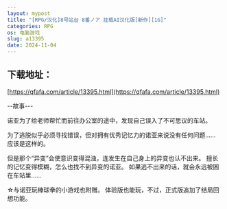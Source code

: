 ```yaml
---
layout: mypost
title: "[RPG/汉化]8号站台 8番ノア 挂载AI汉化版[新作][1G]"
categories: RPG
os: 电脑游戏
slug: a13395
date: 2024-11-04
---
```


## 下载地址：

[https://qfafa.com/article/13395.html](https://qfafa.com/article/13395.html)

\--故事---

诺亚为了给老师帮忙而前往办公室的途中，发现自己误入了不可思议的车站。

为了逃脱似乎必须寻找错误，但对拥有优秀记忆力的诺亚来说没有任何问题……
应该是这样的。

但是那个“异变”会使意识变得混浊，连发生在自己身上的异变也认不出来。
擅长的记忆变得模糊，怎么也找不到异变的诺亚。
如果逃不出来的话，就会永远被困在车站里……

☆与诺亚玩棒球拳的小游戏也附赠。
体验版也能玩，不过，正式版追加了结局回想功能。